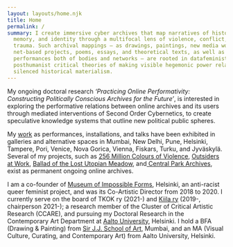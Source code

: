 ```yaml
---
layout: layouts/home.njk
title: Home
permalink: /
summary: I create immersive cyber archives that map narratives of history,
  memory, and identity through a multifocal lens of violence, conflict, and
  trauma. Such archival mappings – as drawings, paintings, new media works,
  net-based projects, poems, essays, and theoretical texts, as well as
  performances both of bodies and networks – are rooted in datafeminist,
  posthumanist critical theories of making visible hegemonic power relations and
  silenced historical materialism.
---
```

My ongoing doctoral research *‘Practicing Online Performativity: Constructing Politically Conscious Archives for the Future’*, is interested in exploring the performative relations between online archives and its users through mediated interventions of Second Order Cybernetics, to create speculative knowledge systems that outline new political public spheres.

My [work](https://aliakbarmehta.com/curriculum-vitae) as performances, installations, and talks have been exhibited in galleries and alternative spaces in Mumbai, New Delhi, Pune, Helsinki, Tampere, Pori, Venice, Nova Gorica, Vienna, Fiskars, Turku, and Jyväskylä. Several of my projects, such as [256 Million Colours of Violence](http://www.256millioncoloursofviolence.com/), [Outsiders at Work](https://outsidersatwork.wordpress.com/), [Ballad of the Lost Utopian Meadow](https://www.thelostutopianmeadow.com/), and[ Central Park Archives](https://www.m-cult.org/index.php/productions/central-park-archives), exist as permanent ongoing online archives.

I am a co-founder of [Museum of Impossible Forms](https://museumofimpossibleforms.org/), Helsinki, an anti-racist queer feminist project, and was its Co-Artistic Director from 2018 to 2020. I currently serve on the board of TKOK ry (2021-) and [Kiila ry](http://kiila.eu/) (2019-, chairperson 2021-); a research member of the Cluster of Critical Artistic Research (CCARE), and pursuing my Doctoral Research in the Contemporary Art Department at [Aalto University](https://www.aalto.fi/), Helsinki. I hold a BFA (Drawing & Painting) from [Sir J.J. School of Art,](http://www.sirjjschoolofart.in/) Mumbai, and an MA (Visual Culture, Curating, and Contemporary Art) from Aalto University, Helsinki.